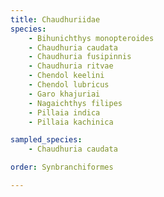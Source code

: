 ```yaml
---
title: Chaudhuriidae
species:
    - Bihunichthys monopteroides
    - Chaudhuria caudata
    - Chaudhuria fusipinnis
    - Chaudhuria ritvae
    - Chendol keelini
    - Chendol lubricus
    - Garo khajuriai
    - Nagaichthys filipes
    - Pillaia indica
    - Pillaia kachinica

sampled_species:
    - Chaudhuria caudata

order: Synbranchiformes

---
```


